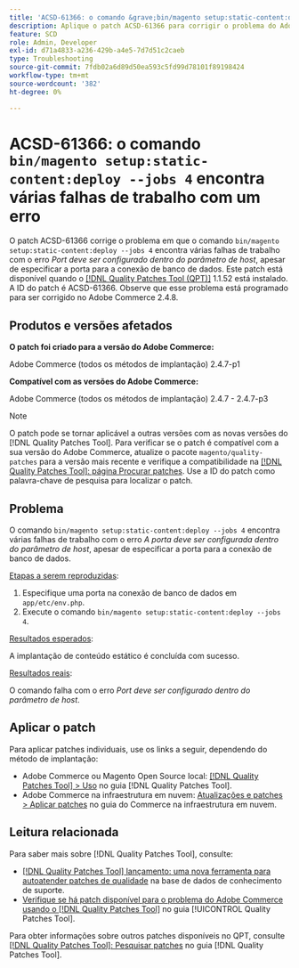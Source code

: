 ```yaml
---
title: 'ACSD-61366: o comando &grave;bin/magento setup:static-content:deploy —jobs 4&grave; encontra várias falhas de trabalho com um erro'
description: Aplique o patch ACSD-61366 para corrigir o problema do Adobe Commerce em que o comando &grave;bin/magento setup:static-content:deploy —jobs 4&grave; encontra várias falhas de trabalho com o erro *Port must be configured within the host parameter*, apesar de especificar a porta para a conexão de banco de dados.
feature: SCD
role: Admin, Developer
exl-id: d71a4833-a236-429b-a4e5-7d7d51c2caeb
type: Troubleshooting
source-git-commit: 7fdb02a6d89d50ea593c5fd99d78101f89198424
workflow-type: tm+mt
source-wordcount: '382'
ht-degree: 0%

---
```


# ACSD-61366: o comando `bin/magento setup:static-content:deploy --jobs 4` encontra várias falhas de trabalho com um erro

O patch ACSD-61366 corrige o problema em que o comando `bin/magento setup:static-content:deploy --jobs 4` encontra várias falhas de trabalho com o erro *Port deve ser configurado dentro do parâmetro de host*, apesar de especificar a porta para a conexão de banco de dados. Este patch está disponível quando o [[!DNL Quality Patches Tool (QPT)]](https://experienceleague.adobe.com/pt-br/docs/commerce-operations/tools/quality-patches-tool/quality-patches-tool-to-self-serve-quality-patches) 1.1.52 está instalado. A ID do patch é ACSD-61366. Observe que esse problema está programado para ser corrigido no Adobe Commerce 2.4.8.

## Produtos e versões afetados

**O patch foi criado para a versão do Adobe Commerce:**

Adobe Commerce (todos os métodos de implantação) 2.4.7-p1

**Compatível com as versões do Adobe Commerce:**

Adobe Commerce (todos os métodos de implantação) 2.4.7 - 2.4.7-p3

>[!NOTE]
>
>O patch pode se tornar aplicável a outras versões com as novas versões do [!DNL Quality Patches Tool]. Para verificar se o patch é compatível com a sua versão do Adobe Commerce, atualize o pacote `magento/quality-patches` para a versão mais recente e verifique a compatibilidade na [[!DNL Quality Patches Tool]: página Procurar patches](https://experienceleague.adobe.com/tools/commerce-quality-patches/index.html?lang=pt-BR). Use a ID do patch como palavra-chave de pesquisa para localizar o patch.

## Problema

O comando `bin/magento setup:static-content:deploy --jobs 4` encontra várias falhas de trabalho com o erro *A porta deve ser configurada dentro do parâmetro de host*, apesar de especificar a porta para a conexão de banco de dados.

<u>Etapas a serem reproduzidas</u>:

1. Especifique uma porta na conexão de banco de dados em `app/etc/env.php`.
1. Execute o comando `bin/magento setup:static-content:deploy --jobs 4`.

<u>Resultados esperados</u>:

A implantação de conteúdo estático é concluída com sucesso.

<u>Resultados reais</u>:

O comando falha com o erro *Port deve ser configurado dentro do parâmetro de host*.

## Aplicar o patch

Para aplicar patches individuais, use os links a seguir, dependendo do método de implantação:

* Adobe Commerce ou Magento Open Source local: [[!DNL Quality Patches Tool] > Uso](/help/tools/quality-patches-tool/usage.md) no guia [!DNL Quality Patches Tool].
* Adobe Commerce na infraestrutura em nuvem: [Atualizações e patches > Aplicar patches](https://experienceleague.adobe.com/docs/commerce-cloud-service/user-guide/develop/upgrade/apply-patches.html?lang=pt-BR) no guia do Commerce na infraestrutura em nuvem.

## Leitura relacionada

Para saber mais sobre [!DNL Quality Patches Tool], consulte:

* [[!DNL Quality Patches Tool] lançamento: uma nova ferramenta para autoatender patches de qualidade](https://experienceleague.adobe.com/pt-br/docs/commerce-operations/tools/quality-patches-tool/quality-patches-tool-to-self-serve-quality-patches) na base de dados de conhecimento de suporte.
* [Verifique se há patch disponível para o problema do Adobe Commerce usando o  [!DNL Quality Patches Tool]](/help/tools/quality-patches-tool/patches-available-in-qpt/check-patch-for-magento-issue-with-magento-quality-patches.md) no guia [!UICONTROL Quality Patches Tool].


Para obter informações sobre outros patches disponíveis no QPT, consulte [[!DNL Quality Patches Tool]: Pesquisar patches](https://experienceleague.adobe.com/tools/commerce-quality-patches/index.html?lang=pt-BR) no guia [!DNL Quality Patches Tool].
